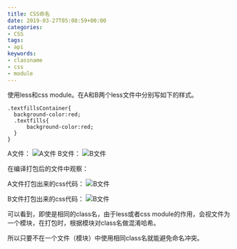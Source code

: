 ```yaml
---
title: CSS命名
date: 2019-03-27T05:08:59+00:00
categories:
- CSS
tags:
- api
keywords:
- classname
- css
- module
---
```


使用less和css module。在A和B两个less文件中分别写如下的样式。

```
.textfillsContainer{
  background-color:red;
  .textfills{
      background-color:red;
  }
}
```

A文件：
![A文件](/images/css_class_name/image-9.png "A文件")
B文件：
![B文件](/images/css_class_name/image-8.png "B文件")

在编译打包后的文件中观察：

A文件打包出来的css代码：
![B文件](/images/css_class_name/image-6.png "A文件的实际css代码")

B文件打包出来的css代码：
![B文件](/images/css_class_name/image-7.png "B文件的实际css代码")

可以看到，即使是相同的class名，由于less或者css module的作用，会视文件为一个模块，在打包时，根据模块对class名做混淆哈希。

所以只要不在一个文件（模块）中使用相同class名就能避免命名冲突。